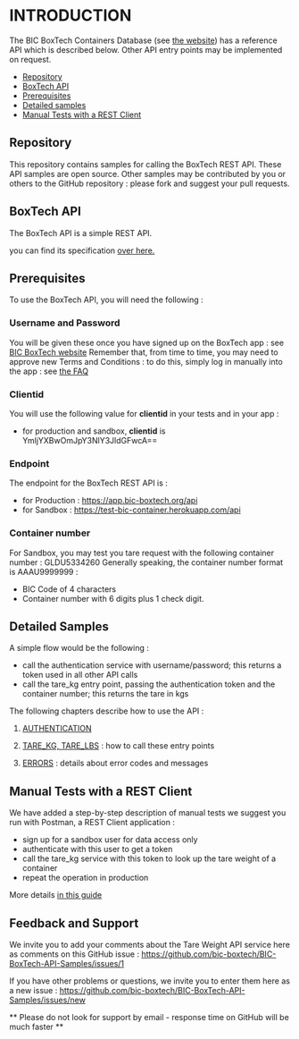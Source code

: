# INTRODUCTION

The BIC BoxTech Containers Database (see [the website](http://www.bic-boxtech.org)) has a reference API which is described below. Other API entry points may be implemented on request.

* [Repository](#repository)
* [BoxTech API](#api)
* [Prerequisites](#prerequisites)
* [Detailed samples](#samples)
* [Manual Tests with a REST Client](#manualtests)


## Repository <a id="repository"></a>

This repository contains samples for calling the BoxTech REST API. These API samples are open source. Other samples may be contributed by you or others to the GitHub repository : please fork and suggest your pull requests.


## BoxTech API <a id="api"></a>

The BoxTech API is a simple REST API.

you can find its specification [over here.](https://bic-boxtech.github.io/BIC-Boxtech-API-documentation/index.html)




## Prerequisites <a id="prerequisites"></a>

To use the BoxTech API, you will need the following :

### **Username** and **Password**
You will be given these once you have signed up on the BoxTech app : see [BIC BoxTech website](http://www.bic-boxtech.org)
Remember that, from time to time, you may need to approve new Terms and Conditions : to do this, simply log in manually into the app : see [the FAQ](http://www.bic-boxtech.org/faqs)

### **Clientid**

You will use the following value for **clientid** in your tests and in your app :
- for production and sandbox, **clientid** is YmljYXBwOmJpY3NlY3JldGFwcA==

### Endpoint

The endpoint for the BoxTech REST API is :
- for Production : https://app.bic-boxtech.org/api
- for Sandbox : https://test-bic-container.herokuapp.com/api

### Container number

For Sandbox, you may test you tare request with the following container number : GLDU5334260
Generally speaking, the container number format is AAAU9999999 :
- BIC Code of 4 characters
- Container number with 6 digits plus 1 check digit.


## Detailed Samples <a id="samples"></a>

A simple flow would be the following :
- call the authentication service with username/password; this returns a token used in all other API calls
- call the tare_kg entry point, passing the authentication token and the container number; this returns the tare in kgs 

The following chapters describe how to use the API :

1. [AUTHENTICATION](../../wiki/Authentication)

2. [TARE_KG, TARE_LBS](../../wiki/Tare-Weight) : how to call these entry points

3. [ERRORS](../../wiki/Errors) : details about error codes and messages


## Manual Tests with a REST Client <a id="manualtests"></a>

We have added a step-by-step description of manual tests we suggest you run with Postman, a REST Client application :
- sign up for a sandbox user for data access only
- authenticate with this user to get a token
- call the tare_kg service with this token to look up the tare weight of a container
- repeat the operation in production

More details [in this guide](./ManualTests/ManualTests.mdown)


## Feedback and Support

We invite you to add your comments about the Tare Weight API service here as comments on this GitHub issue :
	https://github.com/bic-boxtech/BIC-BoxTech-API-Samples/issues/1
	
If you have other problems or questions, we invite you to enter them here as a new issue :
	https://github.com/bic-boxtech/BIC-BoxTech-API-Samples/issues/new

** Please do not look for support by email - response time on GitHub will be much faster **
